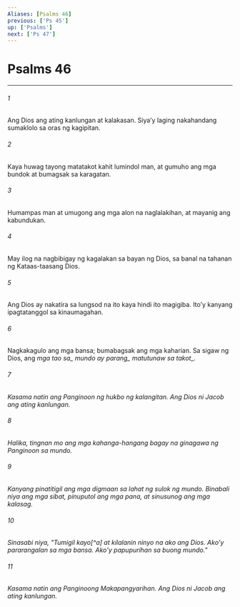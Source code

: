 ```yaml
---
Aliases: [Psalms 46]
previous: ['Ps 45']
up: ['Psalms']
next: ['Ps 47']
---
```

# Psalms 46

***






















###### 1 










Ang Dios ang ating kanlungan at kalakasan. Siyaʼy laging nakahandang sumaklolo sa oras ng kagipitan. 





















###### 2 










Kaya huwag tayong matatakot kahit lumindol man, at gumuho ang mga bundok at bumagsak sa karagatan. 





















###### 3 










Humampas man at umugong ang mga alon na naglalakihan, at mayanig ang kabundukan. 





















###### 4 










May ilog na nagbibigay ng kagalakan sa bayan ng Dios, sa banal na tahanan ng Kataas-taasang Dios. 





















###### 5 










Ang Dios ay nakatira sa lungsod na ito kaya hindi ito magigiba. Itoʼy kanyang ipagtatanggol sa kinaumagahan. 





















###### 6 










Nagkakagulo ang mga bansa; bumabagsak ang mga kaharian. Sa sigaw ng Dios, ang <i class="trans-change">mga tao sa_ mundo ay <i class="trans-change">parang_ matutunaw <i class="trans-change">sa takot_. 





















###### 7 










Kasama natin ang Panginoon ng hukbo ng kalangitan. Ang Dios ni Jacob ang ating kanlungan. 





















###### 8 










Halika, tingnan mo ang mga kahanga-hangang bagay na ginagawa ng Panginoon sa mundo. 





















###### 9 










Kanyang pinatitigil ang mga digmaan sa lahat ng sulok ng mundo. Binabali niya ang mga sibat, pinuputol ang mga pana, at sinusunog ang mga kalasag. 





















###### 10 










Sinasabi niya, "Tumigil kayo[^a] at kilalanin ninyo na ako ang Dios. Akoʼy pararangalan sa mga bansa. Akoʼy papupurihan sa buong mundo." 





















###### 11 










Kasama natin ang Panginoong Makapangyarihan. Ang Dios ni Jacob ang ating kanlungan.
